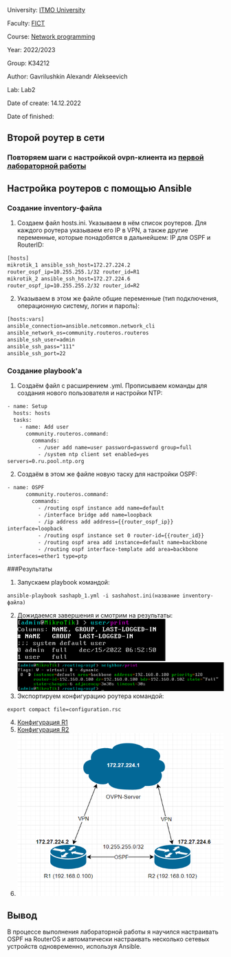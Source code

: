 University: [ITMO University](https://itmo.ru/ru/)

Faculty: [FICT](https://fict.itmo.ru)

Course: [Network programming](https://github.com/itmo-ict-faculty/network-programming)

Year: 2022/2023

Group: K34212

Author: Gavrilushkin Alexandr Alekseevich

Lab: Lab2

Date of create: 14.12.2022

Date of finished: 

## Второй роутер в сети

### Повторяем шаги с настройкой ovpn-клиента из [первой лабораторной работы](https://github.com/laphedhendad/2022_2023-network_programming-k34212-gavrilushkin_a_a/blob/main/lab1/lab1_report.md)

## Настройка роутеров с помощью Ansible

### Создание inventory-файла

1. Создаем файл hosts.ini. Указываем в нём список роутеров. Для каждого роутера указываем его IP в VPN, а также другие переменные, которые понадобятся в дальнейшем: IP для OSPF и RouterID:
```
[hosts]
mikrotik_1 ansible_ssh_host=172.27.224.2 router_ospf_ip=10.255.255.1/32 router_id=R1
mikrotik_2 ansible_ssh_host=172.27.224.6 router_ospf_ip=10.255.255.2/32 router_id=R2
```
2. Указываем в этом же файле общие переменные (тип подключения, операционную систему, логин и пароль):
```
[hosts:vars]
ansible_connection=ansible.netcommon.network_cli
ansible_network_os=community.routeros.routeros
ansible_ssh_user=admin
ansible_ssh_pass="111"
ansible_ssh_port=22
```

### Создание playbook'а

1. Создаём файл с расширением .yml. Прописываем команды для создания нового пользователя и настройки NTP:
```
- name: Setup
  hosts: hosts
  tasks:
    - name: Add user
      community.routeros.command:
        commands:
          - /user add name=user password=password group=full
          - /system ntp client set enabled=yes servers=0.ru.pool.ntp.org
```
2. Создаём в этом же файле новую таску для настройки OSPF:
```
- name: OSPF
      community.routeros.command:
        commands:
          - /routing ospf instance add name=default
          - /interface bridge add name=loopback
          - /ip address add address={{router_ospf_ip}} interface=loopback
          - /routing ospf instance set 0 router-id={{router_id}}
          - /routing ospf area add instance=default name=backbone
          - /routing ospf interface-template add area=backbone interfaces=ether1 type=ptp
```

###Результаты

1. Запускаем playbook командой:
```
ansible-playbook sashapb_1.yml -i sashahost.ini(название inventory-файла)
```
2. Дожидаемся завершения и смотрим на результаты:
![Новый пользователь](/lab2/Screenshot_1.png)
![OSPF-сосед](/lab2/Screenshot_2.png)
3. Экспортируем конфигурацию роутера командой:
```
export compact file=configuration.rsc
```
4. [Конфигурация R1](/lab2/configuration_R1.rsc)
5. [Конфигурация R2](/lab2/configuration_R2.rsc)
6. ![Диаграмма сети](/lab2/Screenshot_3.png)
## Вывод
В процессе выполнения лабораторной работы я научился настраивать OSPF на RouterOS и автоматически настраивать несколько сетевых устройств одновременно, используя Ansible.
